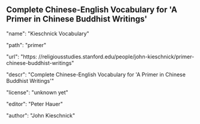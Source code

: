 ## Complete Chinese-English Vocabulary for 'A Primer in Chinese Buddhist Writings'

 "name": "Kieschnick Vocabulary"

"path": "primer"

"url": "https: //religiousstudies.stanford.edu/people/john-kieschnick/primer-chinese-buddhist-writings"

"descr":  "Complete Chinese-English Vocabulary for 'A Primer in Chinese Buddhist Writings'"

"license":  "unknown yet"

"editor":  "Peter Hauer"

"author":  "John Kieschnick"
